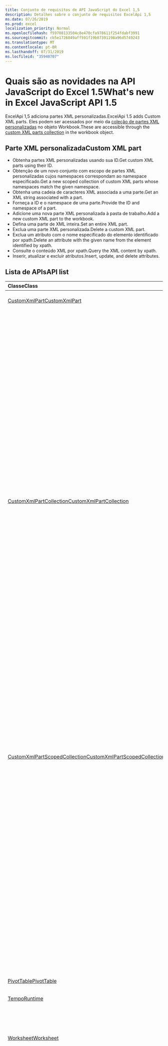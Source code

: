 ```yaml
---
title: Conjunto de requisitos de API JavaScript do Excel 1,5
description: Detalhes sobre o conjunto de requisitos ExcelApi 1,5
ms.date: 07/26/2019
ms.prod: excel
localization_priority: Normal
ms.openlocfilehash: f59708133504c8e470cfa978611f254fdabf3991
ms.sourcegitcommit: cb5e1726849aff591f19b07391198a96d5749243
ms.translationtype: MT
ms.contentlocale: pt-BR
ms.lasthandoff: 07/31/2019
ms.locfileid: "35940707"
---
```

# <a name="whats-new-in-excel-javascript-api-15"></a><span data-ttu-id="567d5-103">Quais são as novidades na API JavaScript do Excel 1.5</span><span class="sxs-lookup"><span data-stu-id="567d5-103">What's new in Excel JavaScript API 1.5</span></span>

<span data-ttu-id="567d5-104">ExcelApi 1,5 adiciona partes XML personalizadas.</span><span class="sxs-lookup"><span data-stu-id="567d5-104">ExcelApi 1.5 adds Custom XML parts.</span></span> <span data-ttu-id="567d5-105">Eles podem ser acessados por meio da [coleção de partes XML personalizadas](/javascript/api/excel/excel.workbook#customxmlparts) no objeto Workbook.</span><span class="sxs-lookup"><span data-stu-id="567d5-105">These are accessible through the [custom XML parts collection](/javascript/api/excel/excel.workbook#customxmlparts) in the workbook object.</span></span>

## <a name="custom-xml-part"></a><span data-ttu-id="567d5-106">Parte XML personalizada</span><span class="sxs-lookup"><span data-stu-id="567d5-106">Custom XML part</span></span>

* <span data-ttu-id="567d5-107">Obtenha partes XML personalizadas usando sua ID.</span><span class="sxs-lookup"><span data-stu-id="567d5-107">Get custom XML parts using their ID.</span></span>
* <span data-ttu-id="567d5-108">Obtenção de um novo conjunto com escopo de partes XML personalizadas cujos namespaces correspondam ao namespace especificado.</span><span class="sxs-lookup"><span data-stu-id="567d5-108">Get a new scoped collection of custom XML parts whose namespaces match the given namespace.</span></span>
* <span data-ttu-id="567d5-109">Obtenha uma cadeia de caracteres XML associada a uma parte.</span><span class="sxs-lookup"><span data-stu-id="567d5-109">Get an XML string associated with a part.</span></span>
* <span data-ttu-id="567d5-110">Forneça a ID e o namespace de uma parte.</span><span class="sxs-lookup"><span data-stu-id="567d5-110">Provide the ID and namespace of a part.</span></span>
* <span data-ttu-id="567d5-111">Adicione uma nova parte XML personalizada à pasta de trabalho.</span><span class="sxs-lookup"><span data-stu-id="567d5-111">Add a new custom XML part to the workbook.</span></span>
* <span data-ttu-id="567d5-112">Defina uma parte de XML inteira.</span><span class="sxs-lookup"><span data-stu-id="567d5-112">Set an entire XML part.</span></span>
* <span data-ttu-id="567d5-113">Exclua uma parte XML personalizada.</span><span class="sxs-lookup"><span data-stu-id="567d5-113">Delete a custom XML part.</span></span>
* <span data-ttu-id="567d5-114">Exclua um atributo com o nome especificado do elemento identificado por xpath.</span><span class="sxs-lookup"><span data-stu-id="567d5-114">Delete an attribute with the given name from the element identified by xpath.</span></span>
* <span data-ttu-id="567d5-115">Consulte o conteúdo XML por xpath.</span><span class="sxs-lookup"><span data-stu-id="567d5-115">Query the XML content by xpath.</span></span>
* <span data-ttu-id="567d5-116">Inserir, atualizar e excluir atributos.</span><span class="sxs-lookup"><span data-stu-id="567d5-116">Insert, update, and delete attributes.</span></span>

## <a name="api-list"></a><span data-ttu-id="567d5-117">Lista de APIs</span><span class="sxs-lookup"><span data-stu-id="567d5-117">API list</span></span>

| <span data-ttu-id="567d5-118">Classe</span><span class="sxs-lookup"><span data-stu-id="567d5-118">Class</span></span> | <span data-ttu-id="567d5-119">Campos</span><span class="sxs-lookup"><span data-stu-id="567d5-119">Fields</span></span> | <span data-ttu-id="567d5-120">Descrição</span><span class="sxs-lookup"><span data-stu-id="567d5-120">Description</span></span> |
|:---|:---|:---|
|[<span data-ttu-id="567d5-121">CustomXmlPart</span><span class="sxs-lookup"><span data-stu-id="567d5-121">CustomXmlPart</span></span>](/javascript/api/excel/excel.customxmlpart)|[<span data-ttu-id="567d5-122">delete()</span><span class="sxs-lookup"><span data-stu-id="567d5-122">delete()</span></span>](/javascript/api/excel/excel.customxmlpart#delete--)|<span data-ttu-id="567d5-123">Exclui a parte XML personalizada.</span><span class="sxs-lookup"><span data-stu-id="567d5-123">Deletes the custom XML part.</span></span>|
||[<span data-ttu-id="567d5-124">getXml()</span><span class="sxs-lookup"><span data-stu-id="567d5-124">getXml()</span></span>](/javascript/api/excel/excel.customxmlpart#getxml--)|<span data-ttu-id="567d5-125">Obtém o conteúdo XML completo da parte XML personalizada.</span><span class="sxs-lookup"><span data-stu-id="567d5-125">Gets the custom XML part's full XML content.</span></span>|
||[<span data-ttu-id="567d5-126">id</span><span class="sxs-lookup"><span data-stu-id="567d5-126">id</span></span>](/javascript/api/excel/excel.customxmlpart#id)|<span data-ttu-id="567d5-127">A ID da parte XML personalizada.</span><span class="sxs-lookup"><span data-stu-id="567d5-127">The custom XML part's ID.</span></span> <span data-ttu-id="567d5-128">Somente leitura.</span><span class="sxs-lookup"><span data-stu-id="567d5-128">Read-only.</span></span>|
||[<span data-ttu-id="567d5-129">namespaceUri</span><span class="sxs-lookup"><span data-stu-id="567d5-129">namespaceUri</span></span>](/javascript/api/excel/excel.customxmlpart#namespaceuri)|<span data-ttu-id="567d5-130">O URI do namespace da parte XML personalizada.</span><span class="sxs-lookup"><span data-stu-id="567d5-130">The custom XML part's namespace URI.</span></span> <span data-ttu-id="567d5-131">Somente leitura.</span><span class="sxs-lookup"><span data-stu-id="567d5-131">Read-only.</span></span>|
||[<span data-ttu-id="567d5-132">setXml (XML: String)</span><span class="sxs-lookup"><span data-stu-id="567d5-132">setXml(xml: string)</span></span>](/javascript/api/excel/excel.customxmlpart#setxml-xml-)|<span data-ttu-id="567d5-133">Define o conteúdo XML completo da parte XML personalizada.</span><span class="sxs-lookup"><span data-stu-id="567d5-133">Sets the custom XML part's full XML content.</span></span>|
|[<span data-ttu-id="567d5-134">CustomXmlPartCollection</span><span class="sxs-lookup"><span data-stu-id="567d5-134">CustomXmlPartCollection</span></span>](/javascript/api/excel/excel.customxmlpartcollection)|[<span data-ttu-id="567d5-135">Add (XML: String)</span><span class="sxs-lookup"><span data-stu-id="567d5-135">add(xml: string)</span></span>](/javascript/api/excel/excel.customxmlpartcollection#add-xml-)|<span data-ttu-id="567d5-136">Adiciona uma nova parte XML personalizada à pasta de trabalho.</span><span class="sxs-lookup"><span data-stu-id="567d5-136">Adds a new custom XML part to the workbook.</span></span>|
||[<span data-ttu-id="567d5-137">getByNamespace (namespaceUri: cadeia de caracteres)</span><span class="sxs-lookup"><span data-stu-id="567d5-137">getByNamespace(namespaceUri: string)</span></span>](/javascript/api/excel/excel.customxmlpartcollection#getbynamespace-namespaceuri-)|<span data-ttu-id="567d5-138">Obtém uma nova coleção com escopo de partes XML personalizadas cujos namespaces correspondem ao namespace especificado.</span><span class="sxs-lookup"><span data-stu-id="567d5-138">Gets a new scoped collection of custom XML parts whose namespaces match the given namespace.</span></span>|
||[<span data-ttu-id="567d5-139">getCount()</span><span class="sxs-lookup"><span data-stu-id="567d5-139">getCount()</span></span>](/javascript/api/excel/excel.customxmlpartcollection#getcount--)|<span data-ttu-id="567d5-140">Obtém o número de partes CustomXml na coleção.</span><span class="sxs-lookup"><span data-stu-id="567d5-140">Gets the number of CustomXml parts in the collection.</span></span>|
||[<span data-ttu-id="567d5-141">getItem(id: string)</span><span class="sxs-lookup"><span data-stu-id="567d5-141">getItem(id: string)</span></span>](/javascript/api/excel/excel.customxmlpartcollection#getitem-id-)|<span data-ttu-id="567d5-142">Obtém uma parte XML personalizada com base em sua ID.</span><span class="sxs-lookup"><span data-stu-id="567d5-142">Gets a custom XML part based on its ID.</span></span>|
||[<span data-ttu-id="567d5-143">getItemOrNullObject(id: string)</span><span class="sxs-lookup"><span data-stu-id="567d5-143">getItemOrNullObject(id: string)</span></span>](/javascript/api/excel/excel.customxmlpartcollection#getitemornullobject-id-)|<span data-ttu-id="567d5-144">Obtém uma parte XML personalizada com base em sua ID.</span><span class="sxs-lookup"><span data-stu-id="567d5-144">Gets a custom XML part based on its ID.</span></span>|
||[<span data-ttu-id="567d5-145">items</span><span class="sxs-lookup"><span data-stu-id="567d5-145">items</span></span>](/javascript/api/excel/excel.customxmlpartcollection#items)|<span data-ttu-id="567d5-146">Obtém os itens filhos carregados nesta coleção.</span><span class="sxs-lookup"><span data-stu-id="567d5-146">Gets the loaded child items in this collection.</span></span>|
|[<span data-ttu-id="567d5-147">CustomXmlPartScopedCollection</span><span class="sxs-lookup"><span data-stu-id="567d5-147">CustomXmlPartScopedCollection</span></span>](/javascript/api/excel/excel.customxmlpartscopedcollection)|[<span data-ttu-id="567d5-148">getCount()</span><span class="sxs-lookup"><span data-stu-id="567d5-148">getCount()</span></span>](/javascript/api/excel/excel.customxmlpartscopedcollection#getcount--)|<span data-ttu-id="567d5-149">Obtém o número de partes CustomXML nesta coleção.</span><span class="sxs-lookup"><span data-stu-id="567d5-149">Gets the number of CustomXML parts in this collection.</span></span>|
||[<span data-ttu-id="567d5-150">getItem(id: string)</span><span class="sxs-lookup"><span data-stu-id="567d5-150">getItem(id: string)</span></span>](/javascript/api/excel/excel.customxmlpartscopedcollection#getitem-id-)|<span data-ttu-id="567d5-151">Obtém uma parte XML personalizada com base em sua ID.</span><span class="sxs-lookup"><span data-stu-id="567d5-151">Gets a custom XML part based on its ID.</span></span>|
||[<span data-ttu-id="567d5-152">getItemOrNullObject(id: string)</span><span class="sxs-lookup"><span data-stu-id="567d5-152">getItemOrNullObject(id: string)</span></span>](/javascript/api/excel/excel.customxmlpartscopedcollection#getitemornullobject-id-)|<span data-ttu-id="567d5-153">Obtém uma parte XML personalizada com base em sua ID.</span><span class="sxs-lookup"><span data-stu-id="567d5-153">Gets a custom XML part based on its ID.</span></span>|
||[<span data-ttu-id="567d5-154">getOnlyItem()</span><span class="sxs-lookup"><span data-stu-id="567d5-154">getOnlyItem()</span></span>](/javascript/api/excel/excel.customxmlpartscopedcollection#getonlyitem--)|<span data-ttu-id="567d5-155">Se o conjunto contiver exatamente um item, esse método o retornará.</span><span class="sxs-lookup"><span data-stu-id="567d5-155">If the collection contains exactly one item, this method returns it.</span></span>|
||[<span data-ttu-id="567d5-156">getOnlyItemOrNullObject()</span><span class="sxs-lookup"><span data-stu-id="567d5-156">getOnlyItemOrNullObject()</span></span>](/javascript/api/excel/excel.customxmlpartscopedcollection#getonlyitemornullobject--)|<span data-ttu-id="567d5-157">Se o conjunto contiver exatamente um item, esse método o retornará.</span><span class="sxs-lookup"><span data-stu-id="567d5-157">If the collection contains exactly one item, this method returns it.</span></span>|
||[<span data-ttu-id="567d5-158">items</span><span class="sxs-lookup"><span data-stu-id="567d5-158">items</span></span>](/javascript/api/excel/excel.customxmlpartscopedcollection#items)|<span data-ttu-id="567d5-159">Obtém os itens filhos carregados nesta coleção.</span><span class="sxs-lookup"><span data-stu-id="567d5-159">Gets the loaded child items in this collection.</span></span>|
|[<span data-ttu-id="567d5-160">PivotTable</span><span class="sxs-lookup"><span data-stu-id="567d5-160">PivotTable</span></span>](/javascript/api/excel/excel.pivottable)|[<span data-ttu-id="567d5-161">id</span><span class="sxs-lookup"><span data-stu-id="567d5-161">id</span></span>](/javascript/api/excel/excel.pivottable#id)|<span data-ttu-id="567d5-162">Id da Tabela Dinâmica.</span><span class="sxs-lookup"><span data-stu-id="567d5-162">Id of the PivotTable.</span></span> <span data-ttu-id="567d5-163">Somente leitura.</span><span class="sxs-lookup"><span data-stu-id="567d5-163">Read-only.</span></span>|
|[<span data-ttu-id="567d5-164">Tempo</span><span class="sxs-lookup"><span data-stu-id="567d5-164">Runtime</span></span>](/javascript/api/excel/excel.runtime)||[<span data-ttu-id="567d5-165">Workbook</span><span class="sxs-lookup"><span data-stu-id="567d5-165">Workbook</span></span>](/javascript/api/excel/excel.workbook)|[<span data-ttu-id="567d5-166">customXmlParts</span><span class="sxs-lookup"><span data-stu-id="567d5-166">customXmlParts</span></span>](/javascript/api/excel/excel.workbook#customxmlparts)|<span data-ttu-id="567d5-167">Representa a coleção de partes XML personalizadas contidas por esta pasta de trabalho.</span><span class="sxs-lookup"><span data-stu-id="567d5-167">Represents the collection of custom XML parts contained by this workbook.</span></span> <span data-ttu-id="567d5-168">Somente leitura.</span><span class="sxs-lookup"><span data-stu-id="567d5-168">Read-only.</span></span>|
|[<span data-ttu-id="567d5-169">Worksheet</span><span class="sxs-lookup"><span data-stu-id="567d5-169">Worksheet</span></span>](/javascript/api/excel/excel.worksheet)|[<span data-ttu-id="567d5-170">getNext (visibleOnly?: Boolean)</span><span class="sxs-lookup"><span data-stu-id="567d5-170">getNext(visibleOnly?: boolean)</span></span>](/javascript/api/excel/excel.worksheet#getnext-visibleonly-)|<span data-ttu-id="567d5-171">Obtém a planilha que segue esta.</span><span class="sxs-lookup"><span data-stu-id="567d5-171">Gets the worksheet that follows this one.</span></span> <span data-ttu-id="567d5-172">Se não houver planilhas após esta, este método gerará um erro.</span><span class="sxs-lookup"><span data-stu-id="567d5-172">If there are no worksheets following this one, this method will throw an error.</span></span>|
||[<span data-ttu-id="567d5-173">getNextOrNullObject (visibleOnly?: Boolean)</span><span class="sxs-lookup"><span data-stu-id="567d5-173">getNextOrNullObject(visibleOnly?: boolean)</span></span>](/javascript/api/excel/excel.worksheet#getnextornullobject-visibleonly-)|<span data-ttu-id="567d5-174">Obtém a planilha que segue esta.</span><span class="sxs-lookup"><span data-stu-id="567d5-174">Gets the worksheet that follows this one.</span></span> <span data-ttu-id="567d5-175">Se não houver planilhas após esta, este método retornará um objeto NULL.</span><span class="sxs-lookup"><span data-stu-id="567d5-175">If there are no worksheets following this one, this method will return a null object.</span></span>|
||[<span data-ttu-id="567d5-176">getprevious (visibleOnly?: Boolean)</span><span class="sxs-lookup"><span data-stu-id="567d5-176">getPrevious(visibleOnly?: boolean)</span></span>](/javascript/api/excel/excel.worksheet#getprevious-visibleonly-)|<span data-ttu-id="567d5-177">Obtém a planilha que precede esta.</span><span class="sxs-lookup"><span data-stu-id="567d5-177">Gets the worksheet that precedes this one.</span></span> <span data-ttu-id="567d5-178">Se não houver planilhas anteriores, este método gerará um erro.</span><span class="sxs-lookup"><span data-stu-id="567d5-178">If there are no previous worksheets, this method will throw an error.</span></span>|
||[<span data-ttu-id="567d5-179">getPreviousOrNullObject (visibleOnly?: Boolean)</span><span class="sxs-lookup"><span data-stu-id="567d5-179">getPreviousOrNullObject(visibleOnly?: boolean)</span></span>](/javascript/api/excel/excel.worksheet#getpreviousornullobject-visibleonly-)|<span data-ttu-id="567d5-180">Obtém a planilha que precede esta.</span><span class="sxs-lookup"><span data-stu-id="567d5-180">Gets the worksheet that precedes this one.</span></span> <span data-ttu-id="567d5-181">Se não houver planilhas anteriores, este método retornará um objeto NULL.</span><span class="sxs-lookup"><span data-stu-id="567d5-181">If there are no previous worksheets, this method will return a null objet.</span></span>|
|[<span data-ttu-id="567d5-182">WorksheetCollection</span><span class="sxs-lookup"><span data-stu-id="567d5-182">WorksheetCollection</span></span>](/javascript/api/excel/excel.worksheetcollection)|[<span data-ttu-id="567d5-183">GetFirst (visibleOnly?: Boolean)</span><span class="sxs-lookup"><span data-stu-id="567d5-183">getFirst(visibleOnly?: boolean)</span></span>](/javascript/api/excel/excel.worksheetcollection#getfirst-visibleonly-)|<span data-ttu-id="567d5-184">Obtém a primeira planilha na coleção.</span><span class="sxs-lookup"><span data-stu-id="567d5-184">Gets the first worksheet in the collection.</span></span>|
||[<span data-ttu-id="567d5-185">GetLast (visibleOnly?: Boolean)</span><span class="sxs-lookup"><span data-stu-id="567d5-185">getLast(visibleOnly?: boolean)</span></span>](/javascript/api/excel/excel.worksheetcollection#getlast-visibleonly-)|<span data-ttu-id="567d5-186">Obtém a última planilha na coleção.</span><span class="sxs-lookup"><span data-stu-id="567d5-186">Gets the last worksheet in the collection.</span></span>|

## <a name="see-also"></a><span data-ttu-id="567d5-187">Confira também</span><span class="sxs-lookup"><span data-stu-id="567d5-187">See also</span></span>

- [<span data-ttu-id="567d5-188">Documentação de referência da API JavaScript do Excel</span><span class="sxs-lookup"><span data-stu-id="567d5-188">Excel JavaScript API Reference Documentation</span></span>](/javascript/api/excel)
- [<span data-ttu-id="567d5-189">Conjuntos de requisitos da API JavaScript do Excel</span><span class="sxs-lookup"><span data-stu-id="567d5-189">Excel JavaScript API requirement sets</span></span>](./excel-api-requirement-sets.md)
